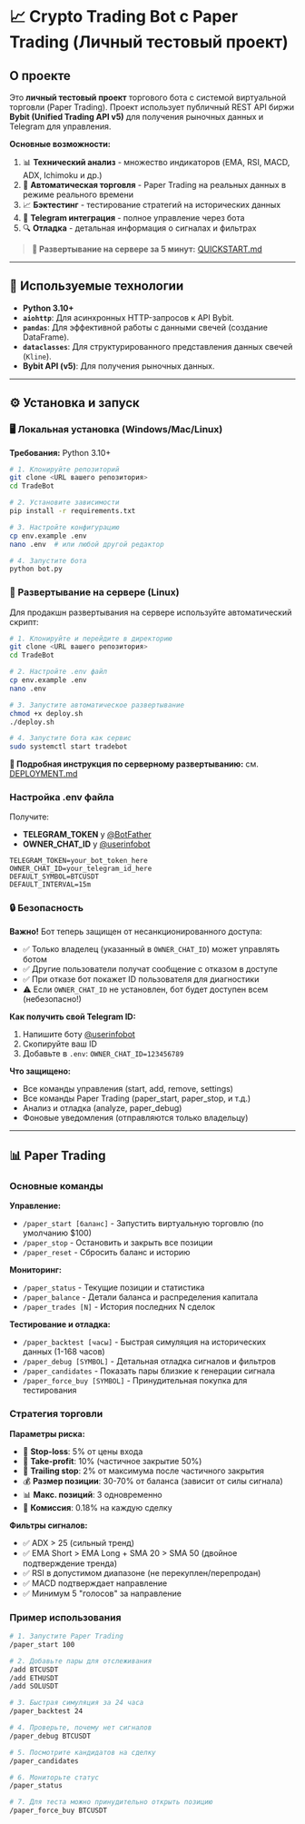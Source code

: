 # 📈 Crypto Trading Bot с Paper Trading (Личный тестовый проект)

## О проекте

Это **личный тестовый проект** торгового бота с системой виртуальной торговли (Paper Trading). Проект использует публичный REST API биржи **Bybit (Unified Trading API v5)** для получения рыночных данных и Telegram для управления.

**Основные возможности:**
1. 📊 **Технический анализ** - множество индикаторов (EMA, RSI, MACD, ADX, Ichimoku и др.)
2. 🤖 **Автоматическая торговля** - Paper Trading на реальных данных в режиме реального времени
3. 📈 **Бэктестинг** - тестирование стратегий на исторических данных
4. 💬 **Telegram интеграция** - полное управление через бота
5. 🔍 **Отладка** - детальная информация о сигналах и фильтрах

> **🚀 Развертывание на сервере за 5 минут:** [QUICKSTART.md](QUICKSTART.md)

---

## 🚀 Используемые технологии

* **Python 3.10+**
* **`aiohttp`**: Для асинхронных HTTP-запросов к API Bybit.
* **`pandas`**: Для эффективной работы с данными свечей (создание DataFrame).
* **`dataclasses`**: Для структурированного представления данных свечей (`Kline`).
* **Bybit API (v5)**: Для получения рыночных данных.

---

## ⚙️ Установка и запуск

### 🖥️ Локальная установка (Windows/Mac/Linux)

**Требования:** Python 3.10+

```bash
# 1. Клонируйте репозиторий
git clone <URL вашего репозитория>
cd TradeBot

# 2. Установите зависимости
pip install -r requirements.txt

# 3. Настройте конфигурацию
cp env.example .env
nano .env  # или любой другой редактор

# 4. Запустите бота
python bot.py
```

### 🚀 Развертывание на сервере (Linux)

Для продакшн развертывания на сервере используйте автоматический скрипт:

```bash
# 1. Клонируйте и перейдите в директорию
git clone <URL вашего репозитория>
cd TradeBot

# 2. Настройте .env файл
cp env.example .env
nano .env

# 3. Запустите автоматическое развертывание
chmod +x deploy.sh
./deploy.sh

# 4. Запустите бота как сервис
sudo systemctl start tradebot
```

**📖 Подробная инструкция по серверному развертыванию:** см. [DEPLOYMENT.md](DEPLOYMENT.md)

### Настройка .env файла

Получите:
- **TELEGRAM_TOKEN** у [@BotFather](https://t.me/BotFather)
- **OWNER_CHAT_ID** у [@userinfobot](https://t.me/userinfobot)

```env
TELEGRAM_TOKEN=your_bot_token_here
OWNER_CHAT_ID=your_telegram_id_here
DEFAULT_SYMBOL=BTCUSDT
DEFAULT_INTERVAL=15m
```

### 🔒 Безопасность

**Важно!** Бот теперь защищен от несанкционированного доступа:

- ✅ Только владелец (указанный в `OWNER_CHAT_ID`) может управлять ботом
- ✅ Другие пользователи получат сообщение с отказом в доступе
- ✅ При отказе бот покажет ID пользователя для диагностики
- ⚠️ Если `OWNER_CHAT_ID` не установлен, бот будет доступен всем (небезопасно!)

**Как получить свой Telegram ID:**
1. Напишите боту [@userinfobot](https://t.me/userinfobot)
2. Скопируйте ваш ID
3. Добавьте в `.env`: `OWNER_CHAT_ID=123456789`

**Что защищено:**
- Все команды управления (start, add, remove, settings)
- Все команды Paper Trading (paper_start, paper_stop, и т.д.)
- Анализ и отладка (analyze, paper_debug)
- Фоновые уведомления (отправляются только владельцу)

---

## 📊 Paper Trading

### Основные команды

**Управление:**
- `/paper_start [баланс]` - Запустить виртуальную торговлю (по умолчанию $100)
- `/paper_stop` - Остановить и закрыть все позиции
- `/paper_reset` - Сбросить баланс и историю

**Мониторинг:**
- `/paper_status` - Текущие позиции и статистика
- `/paper_balance` - Детали баланса и распределения капитала
- `/paper_trades [N]` - История последних N сделок

**Тестирование и отладка:**
- `/paper_backtest [часы]` - Быстрая симуляция на исторических данных (1-168 часов)
- `/paper_debug [SYMBOL]` - Детальная отладка сигналов и фильтров
- `/paper_candidates` - Показать пары близкие к генерации сигнала
- `/paper_force_buy [SYMBOL]` - Принудительная покупка для тестирования

### Стратегия торговли

**Параметры риска:**
- 🛑 **Stop-loss**: 5% от цены входа
- 💎 **Take-profit**: 10% (частичное закрытие 50%)
- 🔻 **Trailing stop**: 2% от максимума после частичного закрытия
- 💰 **Размер позиции**: 30-70% от баланса (зависит от силы сигнала)
- 📊 **Макс. позиций**: 3 одновременно
- 💸 **Комиссия**: 0.18% на каждую сделку

**Фильтры сигналов:**
- ✅ ADX > 25 (сильный тренд)
- ✅ EMA Short > EMA Long + SMA 20 > SMA 50 (двойное подтверждение тренда)
- ✅ RSI в допустимом диапазоне (не перекуплен/перепродан)
- ✅ MACD подтверждает направление
- ✅ Минимум 5 "голосов" за направление

### Пример использования

```bash
# 1. Запустите Paper Trading
/paper_start 100

# 2. Добавьте пары для отслеживания
/add BTCUSDT
/add ETHUSDT
/add SOLUSDT

# 3. Быстрая симуляция за 24 часа
/paper_backtest 24

# 4. Проверьте, почему нет сигналов
/paper_debug BTCUSDT

# 5. Посмотрите кандидатов на сделку
/paper_candidates

# 6. Мониторьте статус
/paper_status

# 7. Для теста можно принудительно открыть позицию
/paper_force_buy BTCUSDT